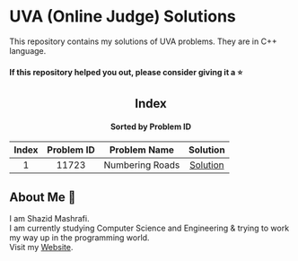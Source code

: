 # UVA (Online Judge) Solutions

This repository contains my solutions of UVA problems. They are in C++ language.  

#### If this repository helped you out, please consider giving it a :star:

<div align="center">

## Index 
#### Sorted by Problem ID 
|  Index  | Problem ID | Problem Name | Solution |
| :-----: |  :--------: | :----------: | :------: |
| 1 | 11723 | Numbering Roads | [Solution](https://github.com/ShazidMashrafi/UVA-Solutions/tree/master/Codes/11723%20-%20Numbering%20Roads)



</div>

## About Me :eyes:

I am Shazid Mashrafi.  
I am currently studying Computer Science and Engineering & trying to work my way up in the programming world.     
Visit my [Website](https://shazidmashrafi.com).